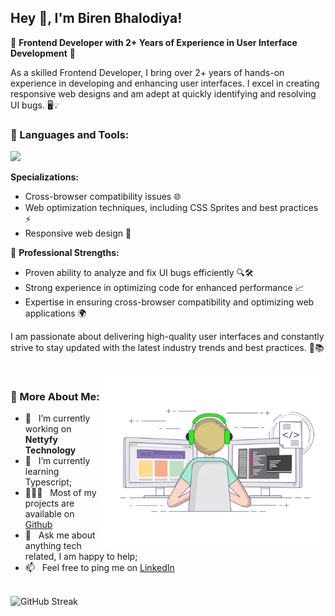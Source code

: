 ## Hey 👋, I'm Biren Bhalodiya!

🌟 **Frontend Developer with 2+ Years of Experience in User Interface Development** 🌟

As a skilled Frontend Developer, I bring over 2+ years of hands-on experience in developing and enhancing user interfaces. I excel in creating responsive web designs and am adept at quickly identifying and resolving UI bugs. 🖥️💡

<!-- 🚀 **Technical Skills:**

- **Languages & Frameworks:** HTML5, CSS3, Bootstrap, JavaScript, jQuery, Tailwind CSS, Material UI, React JS, Next JS -->

### 🔨 Languages and Tools:

<img src="https://skillicons.dev/icons?i=html,css,js,ts,react,nextjs,bootstrap,materialui,tailwindcss,sass,github,git,vscode,vercel,jquery,vite,figma,ps&perline=10" />

<br/>

**Specializations:**

- Cross-browser compatibility issues 🌐
- Web optimization techniques, including CSS Sprites and best practices ⚡
- Responsive web design 📱

💪 **Professional Strengths:**

- Proven ability to analyze and fix UI bugs efficiently 🔍🛠️
- Strong experience in optimizing code for enhanced performance 📈
- Expertise in ensuring cross-browser compatibility and optimizing web applications 🌍

I am passionate about delivering high-quality user interfaces and constantly strive to stay updated with the latest industry trends and best practices. 🌟📚

<br/>
<img align="right" alt="GIF" src="/assets/developer.webp" width="360px"/>

### 🧐 More About Me:

- 🔭 &nbsp; I’m currently working on **Nettyfy Technology**
- 🌱 &nbsp; I’m currently learning Typescript;
- 👨🏻‍💻 &nbsp; Most of my projects are available on [Github](https://github.com/birenbhalodiya)
- 💬 &nbsp; Ask me about anything tech related, I am happy to help;
- 📫 &nbsp; Feel free to ping me on [LinkedIn](https://www.linkedin.com/in/biren-bhalodiya-699558237/)

<br>
<img src="https://streak-stats.demolab.com?user=birenbhalodiya" alt="GitHub Streak" />

